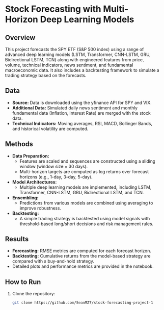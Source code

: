 # Stock Forecasting with Multi-Horizon Deep Learning Models

## Overview
This project forecasts the SPY ETF (S&P 500 index) using a range of advanced deep learning models (LSTM, Transformer, CNN-LSTM, GRU, Bidirectional LSTM, TCN) along with engineered features from price, volume, technical indicators, news sentiment, and fundamental macroeconomic data. It also includes a backtesting framework to simulate a trading strategy based on the forecasts.

## Data
- **Source:** Data is downloaded using the yfinance API for SPY and VIX.
- **Additional Data:** Simulated daily news sentiment and monthly fundamental data (Inflation, Interest Rate) are merged with the stock data.
- **Technical Indicators:** Moving averages, RSI, MACD, Bollinger Bands, and historical volatility are computed.

## Methods
- **Data Preparation:**  
  - Features are scaled and sequences are constructed using a sliding window (window size = 30 days).
  - Multi-horizon targets are computed as log returns over forecast horizons (e.g., 1-day, 3-day, 5-day).
- **Model Architectures:**  
  - Multiple deep learning models are implemented, including LSTM, Transformer, CNN-LSTM, GRU, Bidirectional LSTM, and TCN.
- **Ensembling:**  
  - Predictions from various models are combined using averaging to improve robustness.
- **Backtesting:**  
  - A simple trading strategy is backtested using model signals with threshold-based long/short decisions and risk management rules.

## Results
- **Forecasting:** RMSE metrics are computed for each forecast horizon.
- **Backtesting:** Cumulative returns from the model-based strategy are compared with a buy-and-hold strategy.
- Detailed plots and performance metrics are provided in the notebook.

## How to Run
1. Clone the repository:
   ```bash
   git clone https://github.com/SeanMZ7/stock-forecasting-project-1
